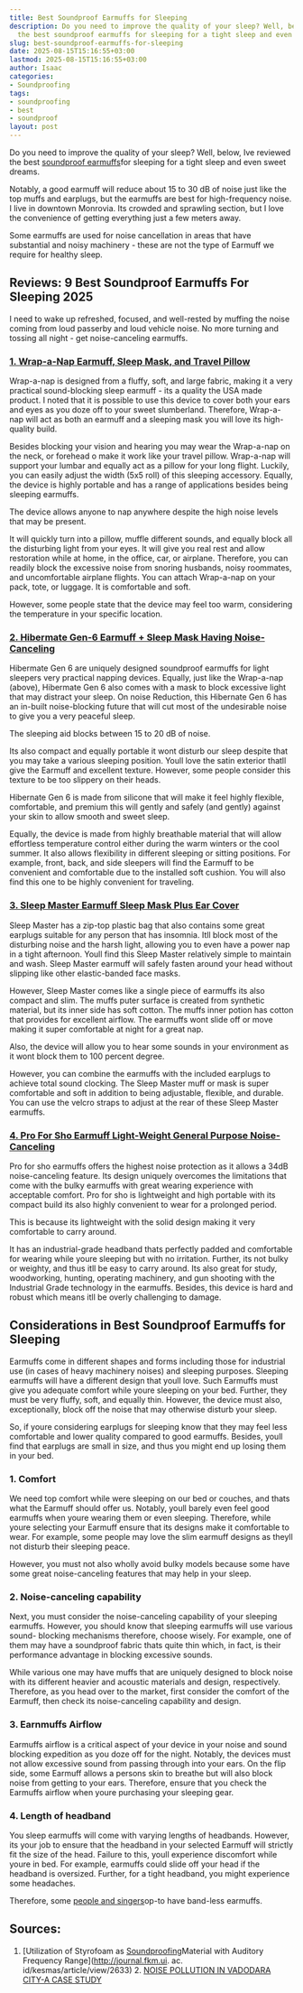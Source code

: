```yaml
---
title: Best Soundproof Earmuffs for Sleeping
description: Do you need to improve the quality of your sleep? Well, below, Ive reviewed
  the best soundproof earmuffs for sleeping for a tight sleep and even sweet dreams....
slug: best-soundproof-earmuffs-for-sleeping
date: 2025-08-15T15:16:55+03:00
lastmod: 2025-08-15T15:16:55+03:00
author: Isaac
categories:
- Soundproofing
tags:
- soundproofing
- best
- soundproof
layout: post
---
```

Do you need to improve the quality of your sleep? Well, below, Ive reviewed the best [soundproof earmuffs](https://patents.google.com/patent/US9585792B2/en)for sleeping for a tight sleep and even sweet dreams.

Notably, a good earmuff will reduce about 15 to 30 dB of noise just like the top muffs and earplugs, but the earmuffs are best for high-frequency noise. I live in downtown Monrovia. Its crowded and sprawling section, but I love the convenience of getting everything just a few meters away.

Some earmuffs are used for noise cancellation in areas that have substantial and noisy machinery - these are not the type of Earmuff we require for healthy sleep.

##  Reviews: 9 Best Soundproof Earmuffs For Sleeping 2025

I need to wake up refreshed, focused, and well-rested by muffing the noise coming from loud passerby and loud vehicle noise. No more turning and tossing all night - get noise-canceling earmuffs.

###  [1. Wrap-a-Nap Earmuff, Sleep Mask, and Travel Pillow](https://www.amazon.com/dp/B00ZTC56O4/?tag=p-policy-20)

Wrap-a-nap is designed from a fluffy, soft, and large fabric, making it a very practical sound-blocking sleep earmuff - its a quality the USA made product. I noted that it is possible to use this device to cover both your ears and eyes as you doze off to your sweet slumberland. Therefore, Wrap-a-nap will act as both an earmuff and a sleeping mask you will love its high-quality build.

Besides blocking your vision and hearing you may wear the Wrap-a-nap on the neck, or forehead o make it work like your travel pillow. Wrap-a-nap will support your lumbar and equally act as a pillow for your long flight. Luckily, you can easily adjust the width (5x5 roll) of this sleeping accessory. Equally, the device is highly portable and has a range of applications besides being sleeping earmuffs.

The device allows anyone to nap anywhere despite the high noise levels that may be present.

It will quickly turn into a pillow, muffle different sounds, and equally block all the disturbing light from your eyes. It will give you real rest and allow restoration while at home, in the office, car, or airplane. Therefore, you can readily block the excessive noise from snoring husbands, noisy roommates, and uncomfortable airplane flights. You can attach Wrap-a-nap on your pack, tote, or luggage. It is comfortable and soft.

However, some people state that the device may feel too warm, considering the temperature in your specific location.

###  [2. Hibermate Gen-6 Earmuff + Sleep Mask Having Noise-Canceling](https://www.amazon.com/dp/B07DHD4HPQ/?tag=p-policy-20)

Hibermate Gen 6 are uniquely designed soundproof earmuffs for light sleepers very practical napping devices. Equally, just like the Wrap-a-nap (above), Hibermate Gen 6 also comes with a mask to block excessive light that may distract your sleep. On noise Reduction, this Hibernate Gen 6 has an in-built noise-blocking future that will cut most of the undesirable noise to give you a very peaceful sleep.

The sleeping aid blocks between 15 to 20 dB of noise.

Its also compact and equally portable it wont disturb our sleep despite that you may take a various sleeping position. Youll love the satin exterior thatll give the Earmuff and excellent texture. However, some people consider this texture to be too slippery on their heads.

Hibernate Gen 6 is made from silicone that will make it feel highly flexible, comfortable, and premium this will gently and safely (and gently) against your skin to allow smooth and sweet sleep.

Equally, the device is made from highly breathable material that will allow effortless temperature control either during the warm winters or the cool summer. It also allows flexibility in different sleeping or sitting positions. For example, front, back, and side sleepers will find the Earmuff to be convenient and comfortable due to the installed soft cushion. You will also find this one to be highly convenient for traveling.

###  [3. Sleep Master Earmuff Sleep Mask Plus Ear Cover](https://www.amazon.com/dp/B0015NZ6FK/?tag=p-policy-20)

Sleep Master has a zip-top plastic bag that also contains some great earplugs suitable for any person that has insomnia. Itll block most of the disturbing noise and the harsh light, allowing you to even have a power nap in a tight afternoon. Youll find this Sleep Master relatively simple to maintain and wash. Sleep Master earmuff will safely fasten around your head without slipping like other elastic-banded face masks.

However, Sleep Master comes like a single piece of earmuffs its also compact and slim. The muffs puter surface is created from synthetic material, but its inner side has soft cotton. The muffs inner potion has cotton that provides for excellent airflow. The earmuffs wont slide off or move making it super comfortable at night for a great nap.

Also, the device will allow you to hear some sounds in your environment as it wont block them to 100 percent degree.

However, you can combine the earmuffs with the included earplugs to achieve total sound clocking. The Sleep Master muff or mask is super comfortable and soft in addition to being adjustable, flexible, and durable. You can use the velcro straps to adjust at the rear of these Sleep Master earmuffs.

###  [4. Pro For Sho Earmuff Light-Weight General Purpose Noise-Canceling](https://www.amazon.com/dp/B017RZ45F6/?tag=p-policy-20)

Pro for sho earmuffs offers the highest noise protection as it allows a 34dB noise-canceling feature. Its design uniquely overcomes the limitations that come with the bulky earmuffs with great wearing experience with acceptable comfort. Pro for sho is lightweight and high portable with its compact build its also highly convenient to wear for a prolonged period.

This is because its lightweight with the solid design making it very comfortable to carry around.

It has an industrial-grade headband thats perfectly padded and comfortable for wearing while youre sleeping but with no irritation. Further, its not bulky or weighty, and thus itll be easy to carry around. Its also great for study, woodworking, hunting, operating machinery, and gun shooting with the Industrial Grade technology in the earmuffs. Besides, this device is hard and robust which means itll be overly challenging to damage.

##  Considerations in Best Soundproof Earmuffs for Sleeping

Earmuffs come in different shapes and forms including those for industrial use (in cases of heavy machinery noises) and sleeping purposes. Sleeping earmuffs will have a different design that youll love. Such Earmuffs must give you adequate comfort while youre sleeping on your bed. Further, they must be very fluffy, soft, and equally thin. However, the device must also, exceptionally, block off the noise that may otherwise disturb your sleep.

So, if youre considering earplugs for sleeping know that they may feel less comfortable and lower quality compared to good earmuffs. Besides, youll find that earplugs are small in size, and thus you might end up losing them in your bed.

###  1. Comfort

We need top comfort while were sleeping on our bed or couches, and thats what the Earmuff should offer us. Notably, youll barely even feel good earmuffs when youre wearing them or even sleeping. Therefore, while youre selecting your Earmuff ensure that its designs make it comfortable to wear. For example, some people may love the slim earmuff designs as theyll not disturb their sleeping peace.

However, you must not also wholly avoid bulky models because some have some great noise-canceling features that may help in your sleep.

###  2. Noise-canceling capability

Next, you must consider the noise-canceling capability of your sleeping earmuffs. However, you should know that sleeping earmuffs will use various sound- blocking mechanisms therefore, choose wisely. For example, one of them may have a soundproof fabric thats quite thin which, in fact, is their performance advantage in blocking excessive sounds.

While various one may have muffs that are uniquely designed to block noise with its different heavier and acoustic materials and design, respectively. Therefore, as you head over to the market, first consider the comfort of the Earmuff, then check its noise-canceling capability and design.

###  3. Earnmuffs Airflow

Earmuffs airflow is a critical aspect of your device in your noise and sound blocking expedition as you doze off for the night. Notably, the devices must not allow excessive sound from passing through into your ears. On the flip side, some Earmuff allows a persons skin to breathe but will also block noise from getting to your ears. Therefore, ensure that you check the Earmuffs airflow when youre purchasing your sleeping gear.

###  4. Length of headband

You sleep earmuffs will come with varying lengths of headbands. However, its your job to ensure that the headband in your selected Earmuff will strictly fit the size of the head. Failure to this, youll experience discomfort while youre in bed. For example, earmuffs could slide off your head if the headband is oversized. Further, for a tight headband, you might experience some headaches.

Therefore, some [people and singers](https://pestpolicy.com/best-throat-lozenges-for-singers/)op-to have band-less earmuffs.

##  Sources:

1. [Utilization of Styrofoam as [Soundproofing](https://pestpolicy.com/soundproof-barn-doors/)Material with Auditory Frequency Range](http://journal.fkm.ui. ac. id/kesmas/article/view/2633) 2. [NOISE POLLUTION IN VADODARA CITY-A CASE STUDY](http://www.ijaerd.co.in/papers/finished_papers/NOISE%20POLLUTION%20IN%20VADODARA%20CITY%20-%20A%20CASE%20STUDY-35861.pdf)
